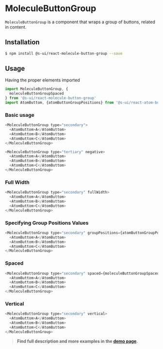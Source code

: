 # MoleculeButtonGroup

`MoleculeButtonGroup` is a component that wraps a group of buttons, related in content.

## Installation

```sh
$ npm install @s-ui/react-molecule-button-group --save
```

## Usage

Having the proper elements imported

```js
import MoleculeButtonGroup, {
  moleculeButtonGroupSpaced
} from '@s-ui/react-molecule-button-group'
import AtomButtom, {atomButtonGroupPositions} from '@s-ui/react-atom-button'
```

### Basic usage

```js
<MoleculeButtonGroup type="secondary">
  <AtomButtom>A</AtomButtom>
  <AtomButtom>B</AtomButtom>
  <AtomButtom>C</AtomButtom>
</MoleculeButtonGroup>
```

```js
<MoleculeButtonGroup type="tertiary" negative>
  <AtomButtom>A</AtomButtom>
  <AtomButtom>B</AtomButtom>
  <AtomButtom>C</AtomButtom>
</MoleculeButtonGroup>
```

### Full Width

```js
<MoleculeButtonGroup type="secondary" fullWidth>
  <AtomButtom>A</AtomButtom>
  <AtomButtom>B</AtomButtom>
  <AtomButtom>C</AtomButtom>
</MoleculeButtonGroup>
```

### Specifying Group Positions Values

```js
<MoleculeButtonGroup type="secondary" groupPositions={atomButtonGroupPositions}>
  <AtomButtom>A</AtomButtom>
  <AtomButtom>B</AtomButtom>
  <AtomButtom>C</AtomButtom>
</MoleculeButtonGroup>
```

### Spaced

```js
<MoleculeButtonGroup type="secondary" spaced={moleculeButtonGroupSpaced.LARGE}>
  <AtomButtom>A</AtomButtom>
  <AtomButtom>B</AtomButtom>
  <AtomButtom>C</AtomButtom>
</MoleculeButtonGroup>
```

### Vertical

```js
<MoleculeButtonGroup type="secondary" vertical>
  <AtomButtom>A</AtomButtom>
  <AtomButtom>B</AtomButtom>
  <AtomButtom>C</AtomButtom>
</MoleculeButtonGroup>
```

> **Find full description and more examples in the [demo page](https://sui-components.now.sh/workbench/molecule/buttonGroup).**
